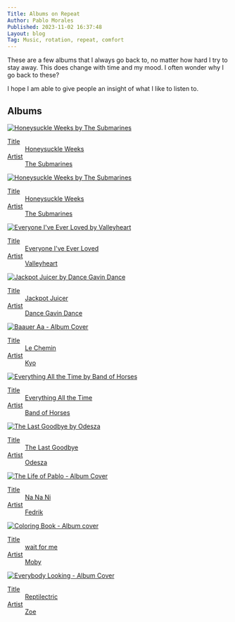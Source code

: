 ```yaml
---
Title: Albums on Repeat
Author: Pablo Morales
Published: 2023-11-02 16:37:48
Layout: blog
Tag: Music, rotation, repeat, comfort
---
```

<div class="athelas pa4 roboto">
  <div class="f4 f4-ns w-75 mw-100 h-50 lh-copy measure center bg-near-black yellow pa3" markdown="1">
These are a few albums that I always go back to, no matter how hard I try to stay away. This does change with time and my mood. I often wonder why I go back to these? 

I hope I am able to give people an insight of what I like to listen to.
 </div>

 
</div>

  <h2 class="f3 fw4 pa3 mv0">Albums</h2>
  <div class="cf pa2">
    <div class="fl w-50 w-25-m w-20-l pa2">
      <a href="https://en.wikipedia.org/wiki/Honeysuckle_Weeks_(album)" class="db link dim tc">
        <img src="https://static.lifeofpablo.com/media/images/blog-images/albums-on-repeat/the-submarines-honeysuckle-weeks.jpg" alt="Honeysuckle Weeks by The Submarines" class="w-100 db outline black-10"/>
        <dl class="mt2 f6 lh-copy">
          <dt class="clip">Title</dt>
          <dd class="ml0 black truncate w-100">Honeysuckle Weeks</dd>
          <dt class="clip">Artist</dt>
          <dd class="ml0 gray truncate w-100">The Submarines</dd>
        </dl>
      </a>
    </div>
<div class="fl w-50 w-25-m w-20-l pa2">
      <a href="https://en.wikipedia.org/wiki/Plans_(album)" class="db link dim tc">
        <img src="https://static.lifeofpablo.com/media/images/blog-images/albums-on-repeat/plans-deathcab.jpg" alt="Honeysuckle Weeks by The Submarines" class="w-100 db outline black-10"/>
        <dl class="mt2 f6 lh-copy">
          <dt class="clip">Title</dt>
          <dd class="ml0 black truncate w-100">Honeysuckle Weeks</dd>
          <dt class="clip">Artist</dt>
          <dd class="ml0 gray truncate w-100">The Submarines</dd>
        </dl>
      </a>
    </div>
<div>
    <div class="fl w-50 w-25-m w-20-l pa2">
      <a href="https://www.sputnikmusic.com/review/78596/Valleyheart-Everyone-Ive-Ever-Loved/" class="db link dim tc">
        <img src="https://static.lifeofpablo.com/media/images/blog-images/albums-on-repeat/valleyheartma-everyone-i-iever-loved-cover.jpg" alt="Everyone I've Ever Loved by Valleyheart" class="w-100 db outline black-10"/>
        <dl class="mt2 f6 lh-copy">
          <dt class="clip">Title</dt>
          <dd class="ml0 black truncate w-100">Everyone I've Ever Loved</dd>
          <dt class="clip">Artist</dt>
          <dd class="ml0 gray truncate w-100">Valleyheart</dd>
        </dl>
      </a>
    </div>
    <div class="fl w-50 w-25-m w-20-l pa2">
      <a href="https://en.wikipedia.org/wiki/Jackpot_Juicer" class="db link dim tc">
        <img src="https://static.lifeofpablo.com/media/images/blog-images/albums-on-repeat/Jackpot_juicer.jpg" alt="Jackpot Juicer by Dance Gavin Dance" class="w-100 db outline black-10"/>
        <dl class="mt2 f6 lh-copy">
          <dt class="clip">Title</dt>
          <dd class="ml0 black truncate w-100">Jackpot Juicer</dd>
          <dt class="clip">Artist</dt>
          <dd class="ml0 gray truncate w-100">Dance Gavin Dance</dd>
        </dl>
      </a>
    </div>
    <div class="fl w-50 w-25-m w-20-l pa2">
      <a href="https://en.wikipedia.org/wiki/Le_chemin_(Kyo_album)" class="db link dim tc">
        <img src="https://static.lifeofpablo.com/media/images/blog-images/albums-on-repeat/kyo-le-chemin.jpg" alt="Baauer Aa - Album Cover" class="w-100 db outline black-10"/>
        <dl class="mt2 f6 lh-copy">
          <dt class="clip">Title</dt>
          <dd class="ml0 black truncate w-100">Le Chemin</dd>
          <dt class="clip">Artist</dt>
          <dd class="ml0 gray truncate w-100">Kyo</dd>
        </dl>
      </a>
    </div>
    <div class="fl w-50 w-25-m w-20-l pa2">
      <a href="https://en.wikipedia.org/wiki/Everything_All_the_Time" class="db link dim tc">
        <img src="https://static.lifeofpablo.com/media/images/blog-images/albums-on-repeat/band-of-horses-everything-all-the-time.png" alt="Everything All the Time by Band of Horses" class="w-100 db outline black-10"/>
        <dl class="mt2 f6 lh-copy">
          <dt class="clip">Title</dt>
          <dd class="ml0 black truncate w-100">Everything All the Time</dd>
          <dt class="clip">Artist</dt>
          <dd class="ml0 gray truncate w-100">Band of Horses</dd>
        </dl>
      </a>
    </div>
    <div class="fl w-50 w-25-m w-20-l pa2">
      <a href="https://en.wikipedia.org/wiki/The_Last_Goodbye_(album)" class="db link dim tc">
        <img src="https://static.lifeofpablo.com/media/images/blog-images/albums-on-repeat/Odesza - The Last Goodbye.webp" alt="The Last Goodbye by Odesza" class="w-100 db outline black-10"/>
        <dl class="mt2 f6 lh-copy">
          <dt class="clip">Title</dt>
          <dd class="ml0 black truncate w-100">The Last Goodbye</dd>
          <dt class="clip">Artist</dt>
          <dd class="ml0 gray truncate w-100">Odesza</dd>
        </dl>
      </a>
    </div>
    <div class="fl w-50 w-25-m w-20-l pa2">
      <a href="https://en.wikipedia.org/wiki/Fredrik_(band)" class="db link dim tc">
        <img src="https://static.lifeofpablo.com/media/images/blog-images/albums-on-repeat/nanani-fedrik.jpg" alt="The Life of Pablo - Album Cover" class="w-100 db outline black-10"/>
        <dl class="mt2 f6 lh-copy">
          <dt class="clip">Title</dt>
          <dd class="ml0 black truncate w-100">Na Na Ni</dd>
          <dt class="clip">Artist</dt>
          <dd class="ml0 gray truncate w-100">Fedrik</dd>
        </dl>
      </a>
    </div>
    <div class="fl w-50 w-25-m w-20-l pa2">
      <a href="https://geo.itunes.apple.com/us/album/coloring-book/id1113239004?at=1l3vqFJ&mt=1&app=music" class="db link dim tc">
        <img src="https://static.lifeofpablo.com/media/images/blog-images/albums-on-repeat/moby-wait-for-me.webp" alt="Coloring Book - Album cover" class="w-100 db outline black-10"/>
        <dl class="mt2 f6 lh-copy">
          <dt class="clip">Title</dt>
          <dd class="ml0 black truncate w-100">wait for me</dd>
          <dt class="clip">Artist</dt>
          <dd class="ml0 gray truncate w-100">Moby</dd>
        </dl>
      </a>
    </div>
    <div class="fl w-50 w-25-m w-20-l pa2">
      <a href="https://en.wikipedia.org/wiki/Reptilectric" class="db link dim tc">
        <img src="https://static.lifeofpablo.com/media/images/blog-images/albums-on-repeat/zoe-reptilectric.jpg" alt="Everybody Looking - Album Cover" class="w-100 db outline black-10"/>
        <dl class="mt2 f6 lh-copy">
          <dt class="clip">Title</dt>
          <dd class="ml0 black truncate w-100">Reptilectric</dd>
          <dt class="clip">Artist</dt>
          <dd class="ml0 gray truncate w-100">Zoe</dd>
        </dl>
      </a>
    </div>
  </div>
</div>
